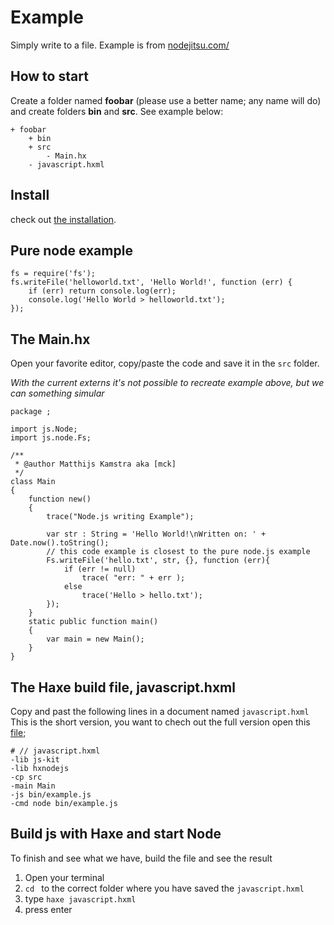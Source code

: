 # Example

Simply write to a file.
Example is from [nodejitsu.com/](https://docs.nodejitsu.com/articles/file-system/how-to-write-files-in-nodejs)


## How to start

Create a folder named **foobar** (please use a better name; any name will do) and create folders **bin** and **src**.
See example below:

```
+ foobar
	+ bin
	+ src
		- Main.hx
	- javascript.hxml
```


## Install

check out [the installation](installation.md).


## Pure node example

```
fs = require('fs');
fs.writeFile('helloworld.txt', 'Hello World!', function (err) {
	if (err) return console.log(err);
	console.log('Hello World > helloworld.txt');
});
```


## The Main.hx

Open your favorite editor, copy/paste the code and save it in the `src` folder.

*With the current externs it's not possible to recreate example above, but we can something simular*

```
package ;

import js.Node;
import js.node.Fs;

/**
 * @author Matthijs Kamstra aka [mck]
 */
class Main
{
	function new()
	{
		trace("Node.js writing Example");

		var str : String = 'Hello World!\nWritten on: ' + Date.now().toString();
		// this code example is closest to the pure node.js example
		Fs.writeFile('hello.txt', str, {}, function (err){
			if (err != null)
				trace( "err: " + err );
			else
				trace('Hello > hello.txt');
		});
	}
	static public function main()
	{
		var main = new Main();
	}
}

```


## The Haxe build file, javascript.hxml

Copy and past the following lines in a document named `javascript.hxml`
This is the short version, you want to chech out the full version open this [file](/code/javascript.hxml);

```
# // javascript.hxml
-lib js-kit
-lib hxnodejs
-cp src
-main Main
-js bin/example.js
-cmd node bin/example.js
```



## Build js with Haxe and start Node

To finish and see what we have, build the file and see the result

1. Open your terminal
2. `cd ` to the correct folder where you have saved the `javascript.hxml`
3. type `haxe javascript.hxml`
4. press enter


